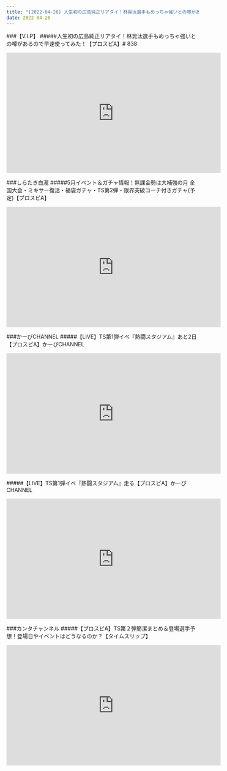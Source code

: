 ```yaml
---
title: "[2022-04-26] 人生初の広島純正リアタイ！林晃汰選手もめっちゃ強いとの噂があるので早速使ってみた！【プロスピA】# 838 他"
date: 2022-04-26
---
```

###【V.I.P】
#####人生初の広島純正リアタイ！林晃汰選手もめっちゃ強いとの噂があるので早速使ってみた！【プロスピA】# 838
<iframe width="560" height="315" src="https://www.youtube.com/embed/fOJ2U_UgGOA" frameborder="0" allow="accelerometer; autoplay; clipboard-write; encrypted-media; gyroscope; picture-in-picture" allowfullscreen></iframe>

###しらたき白瀧
#####5月イベント＆ガチャ情報！無課金勢は大補強の月 全国大会・ミキサー復活・福袋ガチャ・TS第2弾・限界突破コーチ付きガチャ(予定)【プロスピA】
<iframe width="560" height="315" src="https://www.youtube.com/embed/VWRCan-YSL8" frameborder="0" allow="accelerometer; autoplay; clipboard-write; encrypted-media; gyroscope; picture-in-picture" allowfullscreen></iframe>

###かーぴCHANNEL
#####【LIVE】TS第1弾イベ『熱闘スタジアム』あと2日【プロスピA】かーぴCHANNEL
<iframe width="560" height="315" src="https://www.youtube.com/embed/8HwBbg0o0VE" frameborder="0" allow="accelerometer; autoplay; clipboard-write; encrypted-media; gyroscope; picture-in-picture" allowfullscreen></iframe>

#####【LIVE】TS第1弾イベ『熱闘スタジアム』走る【プロスピA】かーぴCHANNEL
<iframe width="560" height="315" src="https://www.youtube.com/embed/L1CdjdQEk00" frameborder="0" allow="accelerometer; autoplay; clipboard-write; encrypted-media; gyroscope; picture-in-picture" allowfullscreen></iframe>

###カンタチャンネル
#####【プロスピA】TS第２弾簡潔まとめ＆登場選手予想！登場日やイベントはどうなるのか？【タイムスリップ】
<iframe width="560" height="315" src="https://www.youtube.com/embed/UXkHUtdRQpE" frameborder="0" allow="accelerometer; autoplay; clipboard-write; encrypted-media; gyroscope; picture-in-picture" allowfullscreen></iframe>

